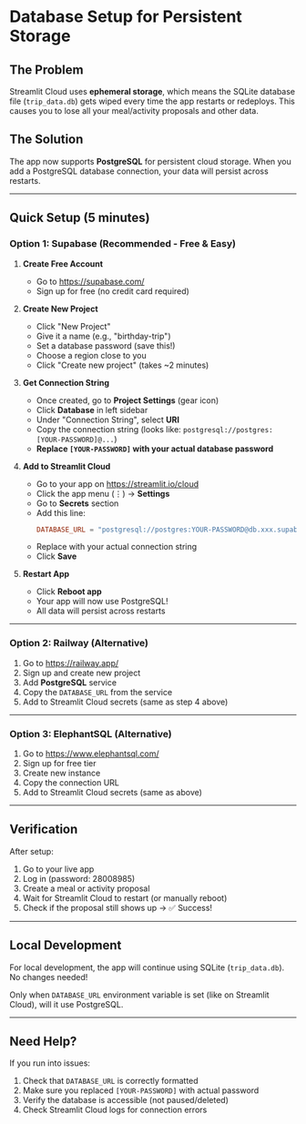 # Database Setup for Persistent Storage

## The Problem

Streamlit Cloud uses **ephemeral storage**, which means the SQLite database file (`trip_data.db`) gets wiped every time the app restarts or redeploys. This causes you to lose all your meal/activity proposals and other data.

## The Solution

The app now supports **PostgreSQL** for persistent cloud storage. When you add a PostgreSQL database connection, your data will persist across restarts.

---

## Quick Setup (5 minutes)

### Option 1: Supabase (Recommended - Free & Easy)

1. **Create Free Account**
   - Go to https://supabase.com/
   - Sign up for free (no credit card required)

2. **Create New Project**
   - Click "New Project"
   - Give it a name (e.g., "birthday-trip")
   - Set a database password (save this!)
   - Choose a region close to you
   - Click "Create new project" (takes ~2 minutes)

3. **Get Connection String**
   - Once created, go to **Project Settings** (gear icon)
   - Click **Database** in left sidebar
   - Under "Connection String", select **URI**
   - Copy the connection string (looks like: `postgresql://postgres:[YOUR-PASSWORD]@...`)
   - **Replace `[YOUR-PASSWORD]` with your actual database password**

4. **Add to Streamlit Cloud**
   - Go to your app on https://streamlit.io/cloud
   - Click the app menu (⋮) → **Settings**
   - Go to **Secrets** section
   - Add this line:
     ```toml
     DATABASE_URL = "postgresql://postgres:YOUR-PASSWORD@db.xxx.supabase.co:5432/postgres"
     ```
   - Replace with your actual connection string
   - Click **Save**

5. **Restart App**
   - Click **Reboot app**
   - Your app will now use PostgreSQL!
   - All data will persist across restarts

---

### Option 2: Railway (Alternative)

1. Go to https://railway.app/
2. Sign up and create new project
3. Add **PostgreSQL** service
4. Copy the `DATABASE_URL` from the service
5. Add to Streamlit Cloud secrets (same as step 4 above)

---

### Option 3: ElephantSQL (Alternative)

1. Go to https://www.elephantsql.com/
2. Sign up for free tier
3. Create new instance
4. Copy the connection URL
5. Add to Streamlit Cloud secrets (same as above)

---

## Verification

After setup:
1. Go to your live app
2. Log in (password: 28008985)
3. Create a meal or activity proposal
4. Wait for Streamlit Cloud to restart (or manually reboot)
5. Check if the proposal still shows up → ✅ Success!

---

## Local Development

For local development, the app will continue using SQLite (`trip_data.db`). No changes needed!

Only when `DATABASE_URL` environment variable is set (like on Streamlit Cloud), will it use PostgreSQL.

---

## Need Help?

If you run into issues:
1. Check that `DATABASE_URL` is correctly formatted
2. Make sure you replaced `[YOUR-PASSWORD]` with actual password
3. Verify the database is accessible (not paused/deleted)
4. Check Streamlit Cloud logs for connection errors
